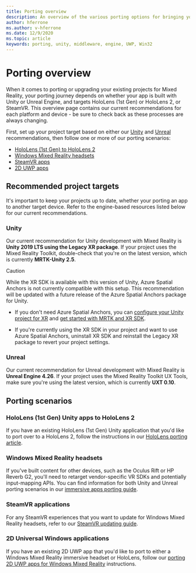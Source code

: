 ```yaml
---
title: Porting overview
description: An overview of the various porting options for bringing your existing applications to Mixed Reality for HoloLens and VR.
author: hferrone
ms.author: v-hferrone
ms.date: 12/9/2020
ms.topic: article
keywords: porting, unity, middleware, engine, UWP, Win32
---
```


# Porting overview

When it comes to porting or upgrading your existing projects for Mixed Reality, your porting journey depends on whether your app is built with Unity or Unreal Engine, and targets HoloLens (1st Gen) or HoloLens 2, or SteamVR. This overview page contains our current recommendations for each platform and device - be sure to check back as these processes are always changing.

First, set up your project target based on either our [Unity](#unity) and [Unreal](#unreal) recommendations, then follow one or more of our porting scenarios:

- [HoloLens (1st Gen) to HoloLens 2](#hololens-1st-gen-unity-apps-to-hololens-2)
- [Windows Mixed Reality headsets](#windows-mixed-reality-headsets)
- [SteamVR apps](#steamvr-applications)
- [2D UWP apps](#2d-universal-windows-applications)

## Recommended project targets

It's important to keep your projects up to date, whether your porting an app to another target device. Refer to the engine-based resources listed below for our current recommendations.

### Unity

Our current recommendation for Unity development with Mixed Reality is **Unity 2019 LTS using the Legacy XR package**. If your project uses the Mixed Reality Toolkit, double-check that you're on the latest version, which is currently **MRTK-Unity 2.5**.

> [!CAUTION]
> While the XR SDK is available with this version of Unity, Azure Spatial Anchors is not currently compatible with this setup. This recommendation will be updated with a future release of the Azure Spatial Anchors package for Unity.
> 
> * If you don't need Azure Spatial Anchors, you can [configure your Unity project for XR](https://docs.unity3d.com/Manual/configuring-project-for-xr.html) and [get started with MRTK and XR SDK](https://docs.microsoft.com/windows/mixed-reality/mrtk-unity/configuration/getting-started-with-mrtk-and-xrsdk).
> 
> * If you're currently using the XR SDK in your project and want to use Azure Spatial Anchors, uninstall XR SDK and reinstall the Legacy XR package to revert your project settings.

### Unreal

Our current recommendation for Unreal development with Mixed Reality is **Unreal Engine 4.26**. If your project uses the Mixed Reality Toolkit UX Tools, make sure you're using the latest version, which is currently **UXT 0.10**.

## Porting scenarios

### HoloLens (1st Gen) Unity apps to HoloLens 2

If you have an existing HoloLens (1st Gen) Unity application that you'd like to port over to a HoloLens 2, follow the instructions in our [HoloLens porting article](./porting-hl1-hl2.md).

### Windows Mixed Reality headsets

If you've built content for other devices, such as the Oculus Rift or HP Reverb G2, you'll need to retarget vendor-specific VR SDKs and potentially input-mapping APIs. You can find information for both Unity and Unreal porting scenarios in our [immersive apps porting guide](porting-guides.md).

### SteamVR applications

For any SteamVR experiences that you want to update for Windows Mixed Reality headsets, refer to our [SteamVR updating guide](updating-your-steamvr-application-for-windows-mixed-reality.md).

### 2D Universal Windows applications

If you have an existing 2D UWP app that you'd like to port to either a Windows Mixed Reality immersive headset or HoloLens, follow our [porting 2D UWP apps for Windows Mixed Reality](building-2d-apps.md) instructions.
